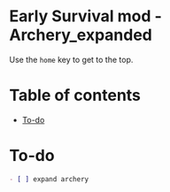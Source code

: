 # Early Survival mod - Archery_expanded

Use the `home` key to get to the top.


# Table of contents

* [To-do](#to-do)

  


# To-do

```markdown
- [ ] expand archery
```


